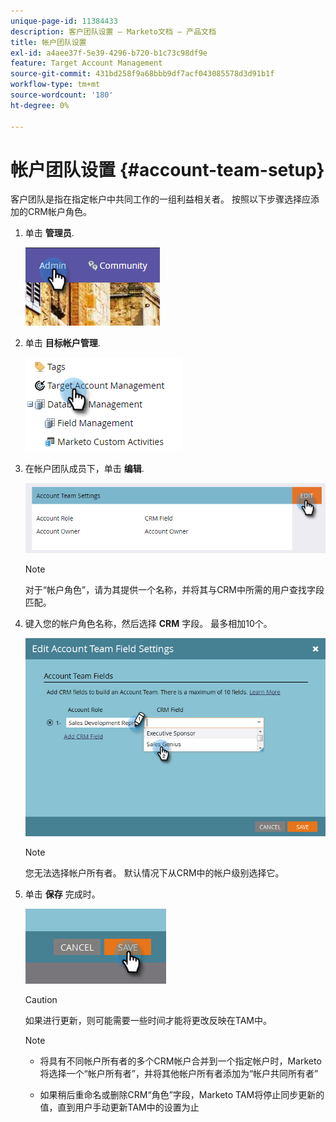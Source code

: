```yaml
---
unique-page-id: 11384433
description: 客户团队设置 — Marketo文档 — 产品文档
title: 帐户团队设置
exl-id: a4aee37f-5e39-4296-b720-b1c73c98df9e
feature: Target Account Management
source-git-commit: 431bd258f9a68bbb9df7acf043085578d3d91b1f
workflow-type: tm+mt
source-wordcount: '180'
ht-degree: 0%

---
```


# 帐户团队设置 {#account-team-setup}

客户团队是指在指定帐户中共同工作的一组利益相关者。 按照以下步骤选择应添加的CRM帐户角色。

1. 单击 **管理员**.

   ![](assets/one-3.png)

1. 单击 **目标帐户管理**.

   ![](assets/account-team-setup-2.png)

1. 在帐户团队成员下，单击 **编辑**.

   ![](assets/3.png)

   >[!NOTE]
   >
   >对于“帐户角色”，请为其提供一个名称，并将其与CRM中所需的用户查找字段匹配。

1. 键入您的帐户角色名称，然后选择 **CRM** 字段。 最多相加10个。

   ![](assets/four-2.png)

   >[!NOTE]
   >
   >您无法选择帐户所有者。 默认情况下从CRM中的帐户级别选择它。

1. 单击 **保存** 完成时。

   ![](assets/five-2.png)

   >[!CAUTION]
   >
   >如果进行更新，则可能需要一些时间才能将更改反映在TAM中。

   >[!NOTE]
   >
   >* 将具有不同帐户所有者的多个CRM帐户合并到一个指定帐户时，Marketo将选择一个“帐户所有者”，并将其他帐户所有者添加为“帐户共同所有者”
   >
   >* 如果稍后重命名或删除CRM“角色”字段，Marketo TAM将停止同步更新的值，直到用户手动更新TAM中的设置为止
